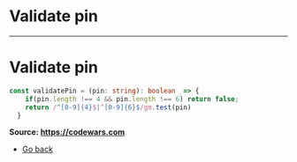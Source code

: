 # Validate pin
---
# Validate pin

```typescript
const validatePin = (pin: string): boolean  => {
    if(pin.length !== 4 && pin.length !== 6) return false;
    return /^[0-9]{4}$|^[0-9]{6}$/gm.test(pin)
  }
```
**Source: https://codewars.com**
* [Go back](../readme.md)